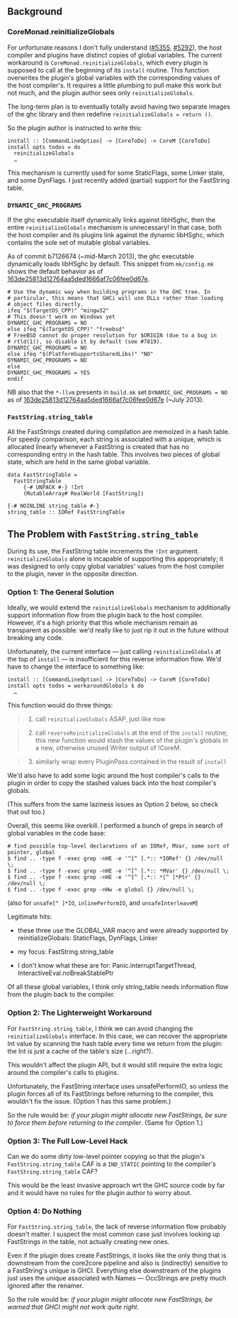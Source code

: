 


## Background


### CoreMonad.reinitializeGlobals



For unfortunate reasons I don't fully understand ([\#5355](https://gitlab.staging.haskell.org/ghc/ghc/issues/5355), [\#5292](https://gitlab.staging.haskell.org/ghc/ghc/issues/5292)), the host compiler and plugins have distinct copies of global variables. The current workaround is `CoreMonad.reinitializeGlobals`, which every plugin is supposed to call at the beginning of its `install` routine. This function overwrites the plugin's global variables with the corresponding values of the host compiler's. It requires a little plumbing to pull make this work but not much, and the plugin author sees only `reinitializeGlobals`.



The long-term plan is to eventually totally avoid having two separate images of the ghc library and then redefine `reinitializeGlobals = return ()`.



So the plugin author is instructed to write this:


```wiki
install :: [CommandLineOption] -> [CoreToDo] -> CoreM [CoreToDo]
install opts todos = do
  reinitializeGlobals
  …
```


This mechanism is currently used for some StaticFlags, some Linker state, and some DynFlags. I just recently added (partial) support for the FastString table.


### `DYNAMIC_GHC_PROGRAMS`



If the ghc executable itself dynamically links against libHSghc, then the entire `reinitializeGlobals` mechanism is unnecessary! In that case, both the host compiler and its plugins link against the dynamic libHSghc, which contains the sole set of mutable global variables.



As of commit b7126674 (\~mid-March 2013), the ghc executable dynamically loads libHSghc by default. This snippet from `mk/config.mk` shows the default behavior as of [163de25813d12764aa5ded1666af7c06fee0d67e](/trac/ghc/changeset/163de25813d12764aa5ded1666af7c06fee0d67e/ghc).


```wiki
# Use the dynamic way when building programs in the GHC tree. In
# particular, this means that GHCi will use DLLs rather than loading
# object files directly.
ifeq "$(TargetOS_CPP)" "mingw32"
# This doesn't work on Windows yet
DYNAMIC_GHC_PROGRAMS = NO
else ifeq "$(TargetOS_CPP)" "freebsd"
# FreeBSD cannot do proper resolution for $ORIGIN (due to a bug in
# rtld(1)), so disable it by default (see #7819).
DYNAMIC_GHC_PROGRAMS = NO
else ifeq "$(PlatformSupportsSharedLibs)" "NO"
DYNAMIC_GHC_PROGRAMS = NO
else
DYNAMIC_GHC_PROGRAMS = YES
endif
```


NB also that the `*-llvm` presents in `build.mk` set `DYNAMIC_GHC_PROGRAMS = NO` as of [163de25813d12764aa5ded1666af7c06fee0d67e](/trac/ghc/changeset/163de25813d12764aa5ded1666af7c06fee0d67e/ghc) (\~July 2013).


### `FastString.string_table`



All the FastStrings created during compilation are memoized in a hash table. For speedy comparison, each string is associated with a unique, which is allocated linearly whenever a FastString is created that has no corresponding entry in the hash table. This involves two pieces of global state, which are held in the same global variable.


```wiki
data FastStringTable =
  FastStringTable
     {-# UNPACK #-} !Int
     (MutableArray# RealWorld [FastString])
 
{-# NOINLINE string_table #-}
string_table :: IORef FastStringTable
```

## The Problem with `FastString.string_table`



During its use, the FastString table increments the `!Int` argument. `reinitializeGlobals` alone is incapable of supporting this appropriately; it was designed to only copy global variables' values from the host compiler to the plugin, never in the opposite direction.


### Option 1: The General Solution



Ideally, we would extend the `reinitializeGlobals` mechanism to additionally support information flow from the plugin back to the host compiler. However, it's a high priority that this whole mechanism remain as transparent as possible: we'd really like to just rip it out in the future without breaking any code.



Unfortunately, the current interface — just calling `reinitializeGlobals` at the top of `install` — is insufficient for this reverse information flow. We'd have to change the interface to something like:


```wiki
install :: [CommandLineOption] -> [CoreToDo] -> CoreM [CoreToDo]
install opts todos = workaroundGlobals $ do
  …
```


This function would do three things:


>
>
> 1) call `reinitializeGlobals` ASAP, just like now
>
>

>
>
> 2) call `reverseReinitializeGlobals` at the end of the `install` routine; this new function would stash the values of the plugin's globals in a new, otherwise unused Writer output of !CoreM.
>
>

>
>
> 3) similarly wrap every PluginPass contained in the result of `install`
>
>


We'd also have to add some logic around the host compiler's calls to the plugin in order to copy the stashed values back into the host compiler's globals.



(This suffers from the same laziness issues as Option 2 below, so check that out too.)



Overall, this seems like overkill. I performed a bunch of greps in search of global variables in the code base:


```wiki
# find possible top-level declarations of an IORef, MVar, some sort of pointer, global
$ find .. -type f -exec grep -nHE -e '^[^ ].*:: *IORef' {} /dev/null \;
$ find .. -type f -exec grep -nHE -e '^[^ ].*:: *MVar' {} /dev/null \;
$ find .. -type f -exec grep -nHE -e '^[^ ].*:: *[^ ]*Ptr' {} /dev/null \;
$ find .. -type f -exec grep -nHw -e global {} /dev/null \;
```


(also for `unsafe[^ ]*IO`, `inlinePerformIO`, and `unsafeInterleaveM`)



Legitimate hits:


- these three use the GLOBAL\_VAR macro and were already supported by reinitializeGlobals: StaticFlags, DynFlags, Linker

- my focus: FastString.string\_table

- I don't know what these are for: Panic.interruptTargetThread, InteractiveEval.noBreakStablePtr


Of all these global variables, I think only string\_table needs information flow from the plugin back to the compiler.


### Option 2: The Lighterweight Workaround



For `FastString.string_table`, I think we can avoid changing the `reinitializeGlobals` interface. In this case, we can recover the appropriate Int value by scanning the hash table every time we return from the plugin: the Int is just a cache of the table's size (…right?).



This wouldn't affect the plugin API, but it would still require the extra logic around the compiler's calls to plugins.



Unfortunately, the FastString interface uses unsafePerformIO, so unless the plugin forces all of its FastStrings before returning to the compiler, this wouldn't fix the issue. (Option 1 has this same problem.)



So the rule would be: *if your plugin might allocate new FastStrings, be sure to force them before returning to the compiler*. (Same for Option 1.)


### Option 3: The Full Low-Level Hack



Can we do some dirty low-level pointer copying so that the plugin's `FastString.string_table` CAF is a `IND_STATIC` pointing to the compiler's `FastString.string_table` CAF?



This would be the least invasive approach wrt the GHC source code by far and it would have no rules for the plugin author to worry about.


### Option 4: Do Nothing



For `FastString.string_table`, the lack of reverse information flow probably doesn't matter. I suspect the most common case just involves looking up FastStrings in the table, not actually creating new ones.



Even if the plugin does create FastStrings, it looks like the only thing that is downstream from the core2core pipeline and also is (indirectly) sensitive to a FastString's unique is GHCI. Everything else downstream of the plugins just uses the unique associated with Names — OccStrings are pretty much ignored after the renamer.



So the rule would be: *if your plugin might allocate new FastStrings, be warned that GHCI might not work quite right*.


